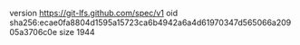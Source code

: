 version https://git-lfs.github.com/spec/v1
oid sha256:ecae0fa8804d1595a15723ca6b4942a6a4d61970347d565066a20905a3706c0e
size 1944
